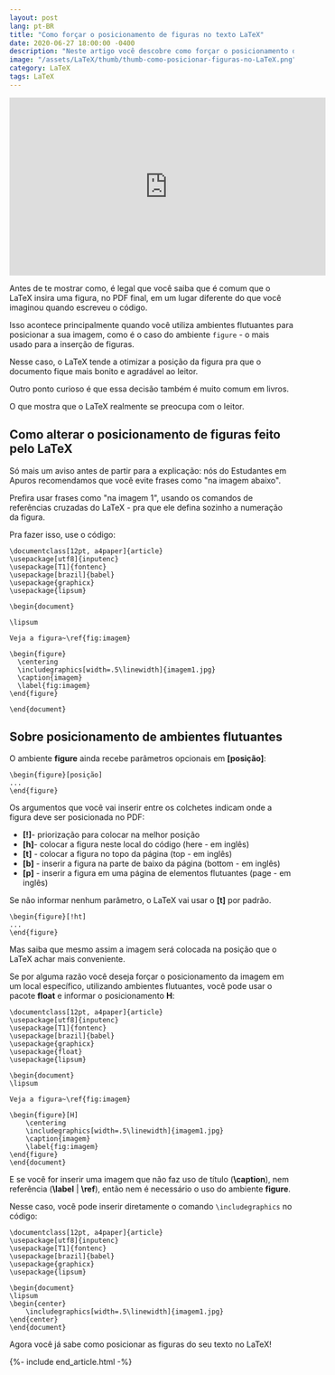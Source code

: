```yaml
---
layout: post
lang: pt-BR
title: "Como forçar o posicionamento de figuras no texto LaTeX"
date: 2020-06-27 18:00:00 -0400
description: "Neste artigo você descobre como forçar o posicionamento de figuras no texto LaTeX."
image: "/assets/LaTeX/thumb/thumb-como-posicionar-figuras-no-LaTeX.png"
category: LaTeX
tags: LaTeX
---
```


<!-- Youtube Video -->
<div class="yt-video">
<iframe width="560" height="315" src="https://www.youtube.com/embed/Sx-GIargq6o?si=09auFYgauzoOBuYx" title="YouTube video player" frameborder="0" allow="accelerometer; autoplay; clipboard-write; encrypted-media; gyroscope; picture-in-picture; web-share" allowfullscreen></iframe>
</div>

Antes de te mostrar como, é legal que você saiba que é comum que o LaTeX insira uma figura, no PDF final, em um lugar diferente do que você imaginou quando escreveu o código.

Isso acontece principalmente quando você utiliza ambientes flutuantes para posicionar a sua imagem, como é o caso do ambiente `figure` - o mais usado para a inserção de figuras.

Nesse caso, o LaTeX tende a otimizar a posição da figura pra que o documento fique mais bonito e agradável ao leitor.

Outro ponto curioso é que essa decisão também é muito comum em livros.

O que mostra que o LaTeX realmente se preocupa com o leitor.

## Como alterar o posicionamento de figuras feito pelo LaTeX

Só mais um aviso antes de partir para a explicação: nós do Estudantes em Apuros recomendamos que você evite frases como \"na imagem abaixo\".

Prefira usar frases como \"na imagem 1\", usando os comandos de referências cruzadas do LaTeX - pra que ele defina sozinho a numeração da figura.

Pra fazer isso, use o código:

```TeX
\documentclass[12pt, a4paper]{article}
\usepackage[utf8]{inputenc}
\usepackage[T1]{fontenc}
\usepackage[brazil]{babel}
\usepackage{graphicx}
\usepackage{lipsum}

\begin{document}

\lipsum

Veja a figura~\ref{fig:imagem}

\begin{figure}
  \centering
  \includegraphics[width=.5\linewidth]{imagem1.jpg}
  \caption{imagem}
  \label{fig:imagem}
\end{figure}

\end{document}
```

## Sobre posicionamento de ambientes flutuantes

O ambiente **figure** ainda recebe parâmetros opcionais em **[posição]**:

```TeX
\begin{figure}[posição]
...
\end{figure}
```

Os argumentos que você vai inserir entre os colchetes indicam onde a figura deve ser posicionada no PDF:

- **[!]**- priorização para colocar na melhor posição
- **[h]**- colocar a figura neste local do código (here - em inglês)
- **[t]** - colocar a figura no topo da página (top - em inglês)
- **[b]** - inserir a figura na parte de baixo da página (bottom - em inglês)
- **[p]** - inserir a figura em uma página de elementos flutuantes (page - em inglês)

Se não informar nenhum parâmetro, o LaTeX vai usar o **[t]** por padrão.

```TeX
\begin{figure}[!ht]
...
\end{figure}
```

Mas saiba que mesmo assim a imagem será colocada na posição que o LaTeX achar mais conveniente.

Se por alguma razão você deseja forçar o posicionamento da imagem em um local específico, utilizando ambientes flutuantes, você pode usar o pacote **float** e informar o posicionamento **H**:

```TeX
\documentclass[12pt, a4paper]{article}
\usepackage[utf8]{inputenc}
\usepackage[T1]{fontenc}
\usepackage[brazil]{babel}
\usepackage{graphicx}
\usepackage{float}
\usepackage{lipsum}

\begin{document}
\lipsum

Veja a figura~\ref{fig:imagem}

\begin{figure}[H]
    \centering
    \includegraphics[width=.5\linewidth]{imagem1.jpg}
    \caption{imagem}
    \label{fig:imagem}
\end{figure}
\end{document}
```

E se você for inserir uma imagem que não faz uso de título (**\caption**), nem referência (**\label** \| **\ref**), então nem é necessário o uso do ambiente **figure**.

Nesse caso, você pode inserir diretamente o comando `\includegraphics` no código:

```TeX
\documentclass[12pt, a4paper]{article}
\usepackage[utf8]{inputenc}
\usepackage[T1]{fontenc}
\usepackage[brazil]{babel}
\usepackage{graphicx}
\usepackage{lipsum}

\begin{document}
\lipsum
\begin{center}
    \includegraphics[width=.5\linewidth]{imagem1.jpg}
\end{center}
\end{document}
```

Agora você já sabe como posicionar as figuras do seu texto no LaTeX!

{%- include end_article.html -%}
